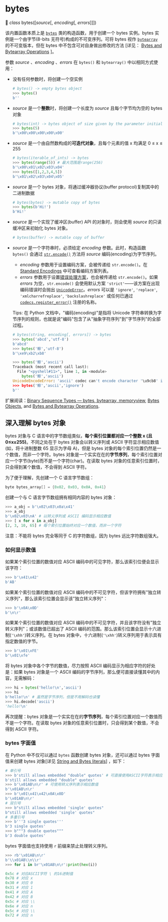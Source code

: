 # bytes

🔨 *class* bytes([*source*[, *encoding*[, *errors*]]])

该内置函数本质上是 [`bytes`](https://docs.python.org/3.7/library/stdtypes.html#bytes) 类的构造函数，用于创建一个 bytes 实例。bytes 实例是一个由字节(8-bits 无符号)构成的不可变序列。可将 bytes 视作 [`bytearray`](https://docs.python.org/3.7/library/stdtypes.html#bytearray) 的不可变版本，但在 bytes 中不包含可对自身做出修改的方法 [详见： [Bytes and Bytearray Operations](https://docs.python.org/3.7/library/stdtypes.html#bytes-methods) ]。

参数 *source* 、*encoding* 、*errors*  在 `bytes()` 和 `bytearray()` 中以相同方式使用：

- 没有任何参数时，将创建一个空实例

  ```python
  # bytes() -> empty bytes object
  >>> bytes()
  b''
  ```

- *source* 是一个**整数**时，将创建一个长度为 *source* 且每个字节均为空的 bytes 对象

  ```python
  # bytes(int) -> bytes object of size given by the parameter initialized with null bytes
  >>> bytes(5)
  b'\x00\x00\x00\x00\x00'
  ```

- *source* 是一个由自然数构成的**可迭代对象**，且每个元素的值 x 均满足 0 ≤ x ≤ 255

  ```python
  # bytes(iterable_of_ints) -> bytes
  >>> bytes(range(5)) # 最大范围是range(256)
  b'\x00\x01\x02\x03\x04'
  >>> bytes([1,2,3,4,5])
  b'\x01\x02\x03\x04\x05'
  ```

- *source* 是一个 bytes 对象，将通过缓冲器协议(buffer protocol)复制其中的二进制数据

  ```python
  # bytes(bytes) -> mutable copy of bytes
  >>> bytes(b'Hi!')
  b'Hi!'
  ```

- *source* 是一个实现了缓冲区(buffer) API 的对象时，则会使用 *source* 的只读缓冲区来初始化 bytes 对象。

  ```python
  # bytes(buffer) -> mutable copy of buffer
  ```

- *source* 是一个字符串时，必须给定 *encoding* 参数。此时，构造函数 `bytes()`  会通过 [`str.encode()`](https://docs.python.org/3.7/library/stdtypes.html#str.encode) 方法将 *source* 编码(encoding)为字节序列。

  - *encoding* 参数用于设置编码方案，会被传递给 `str.encode()`。在 [Standard Encodings](https://docs.python.org/3.7/library/codecs.html#standard-encodings) 中可查看编码方案列表。
  - *errors* 参数用于设置[错误处理方案](https://docs.python.org/3.7/library/codecs.html#error-handlers)，也会被传递给 `str.encode()`。如果 *errors* 为空，`str.encode()` 会使用默认方案 `'strict'`——该方案在出现编码错误时会抛出 [`UnicodeError`](https://docs.python.org/3.7/library/exceptions.html#UnicodeError)。*errors* 可以是 `'ignore'`, `'replace'`, `'xmlcharrefreplace'`, `'backslashreplace'` 或任何已通过 [`codecs.register_error()`](https://docs.python.org/3.7/library/codecs.html#codecs.register_error) 注册的名称。

  Tips: 在 Python 文档中，"编码(encoding)"是指将 Unicode 字符串转换为字节序列的规则，也就是说"编码"包含了从"抽象字符序列"到"字节序列"的全部过程。

  ```python
  # bytes(string, encoding[, errors]) -> bytes
  >>> bytes('abcd','utf-8')
  b'abcd'
  >>> bytes('鲸','utf-8')
  b'\xe9\xb2\xb8'
  
  >>> bytes('鲸','ascii')
  Traceback (most recent call last):
    File "<pyshell#11>", line 1, in <module>
      bytes('鲸','ascii')
  UnicodeEncodeError: 'ascii' codec can't encode character '\u9cb8' in position 0: ordinal not in range(128)
  >>> bytes('鲸','ascii','ignore')
  b''
  ```

扩展阅读：[Binary Sequence Types — bytes, bytearray, memoryview](https://docs.python.org/3.7/library/stdtypes.html#binaryseq), [Bytes Objects](https://docs.python.org/3.7/library/stdtypes.html#typebytes), and [Bytes and Bytearray Operations](https://docs.python.org/3.7/library/stdtypes.html#bytes-methods).

## 深入理解 bytes 对象

bytes 对象与 C 语言中的字节数组类似，**每个索引位置都对应一个整数 x (且 0≤x≤255)**。不同之处在于 bytes 对象会以转义序列或 ASCII 字符显示相应数值(如，将十进制整数 65 显示为字母 A)，但是 bytes 对象的每个索引位置仍然是一个数值，而非一个字符。bytes 对象是一个实实在在的**字节序列**，每个索引位置对应一个字节(byte)而不是一个字符(char)。在读取 bytes 对象的任意索引位置时，只会得到某个数值，不会得到 ASCII 字符。

为了便于理解，先创建一个 C 语言字节数组：

```c
byte bytes_array[] = {0x02, 0x03, 0x0A, 0x41}
```

创建一个与 C 语言字节数组拥有相同内容的 bytes 对象：

```python
>>> a_obj = b'\x02\x03\x0a\x41'
>>> a_obj
b'\x02\x03\nA' # 以转义序列或 ASCII 编码显示相应数值
>>> [ x for x in a_obj]
[2, 3, 10, 65] # 每个索引位置始终对应一个数值，而非一个字符
```

注意：不能将 bytes 完全等同于 C 的字符数组，因为 bytes 远比字符数组强大。

### 如何显示数值

如果某个索引位置的数值对应 ASCII 编码中的可见字符，那么该索引位便会显示该字符：

```python
>>> b'\x41\x42'
b'AB'
```

如果某个索引位置的数值对应 ASCII 编码中的不可见字符，但该字符拥有"独立转义序列"，那么该索引位置会显示该"独立转义序列"：

```python
>>> b'\x0A\x0D'
b'\n\r'
```

如果某个索引位置的数值对应 ASCII 编码中的不可见字符，并且该字符没有"独立转义序列"；或该数值已超出了 ASCII 编码的范围。那么该索引位置会显示十六进制(`'\xhh'`)转义序列。在 bytes 对象中，十六进制(`'\xhh'`)转义序列用于表示具有指定数值的字节。

```python
>>> b'\x01\xFE'
b'\x01\xfe'
```

将 bytes 对象中各个字节的数值，尽力按照 ASCII 编码显示为相应字符的好处是：如果 bytes 对象是一个 ASCII 编码的字节序列，那么便可直接读懂其中的内容，无需解码：

```python
>>> hi = bytes('hello!\n','ascii')
>>> hi
b'hello!\n' # 虽然是字节序列，但是不用解码也读懂
>>> hi.decode('ascii')
'hello!\n'
```

再次提醒：bytes 对象是一个实实在在的**字节序列**，每个索引位置对应一个数值而不是一个字符。在读取 bytes 对象的任意索引位置时，只会得到某个数值，不会得到 ASCII 字符。

### bytes 字面值

在 Python 中不仅可以通过 `bytes` 函数创建 bytes 对象，还可以通过 bytes 字面值来创建 bytes 对象[详见 [String and Bytes literals](https://docs.python.org/3.7/reference/lexical_analysis.html#strings)] ，如下：

```python
# 单引号
>>> b'still allows embedded "double" quotes' # 可直接使用ASCII字符表示相应数值
b'still allows embedded "double" quotes'
>>> b'\x01AB\n\r' # 可使用转义序列表示相应数值
b'\x01AB\n\r'
>>> b'\x01\x41\x42\x0A\x0D'
b'\x01AB\n\r'
# 双引号
>>> b"still allows embedded 'single' quotes"
b"still allows embedded 'single' quotes"
# 多重引号
>>> b'''3 single quotes'''
b'3 single quotes'
>>> b"""3 double quotes"""
b'3 double quotes'
```

bytes 字面值也支持使用 `r` 前缀来禁止处理转义序列。

```python
>>> rb'\x01AB\n\r'
b'\\x01AB\\n\\r'
>>> for i in br'\x01AB\n\r':print(hex(i))

0x5c # 对应ASCII字符 \ 的16进制值
0x78 # 对应 x
0x30 # 对应 0
0x31 # 对应 1
0x41 # 对应 A
0x42 # 对应 B
0x5c # 对应 \\
0x6e # 对应 n
0x5c # 对应 \\
0x72 # 对应 n
```

